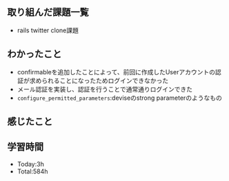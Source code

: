 ## 取り組んだ課題一覧
- rails twitter clone課題
## わかったこと
- confirmableを追加したことによって、前回に作成したUserアカウントの認証が求められることになったためログインできなかった
- メール認証を実装し、認証を行うことで通常通りログインできた
- `configure_permitted_parameters`:deviseのstrong parameterのようなもの
## 感じたこと
## 学習時間
- Today:3h
- Total:584h
